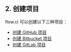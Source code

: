 ## 2. 创建项目
flow.ci 可以创建以下三种项目：

- [创建 GitHub 项目](./create_a_github_project.html)
- [创建 Bitbucket 项目](./create_a_bitbucket_project.html)
- [创建 GitLab 项目](./create_a_gitlab_project.html)


